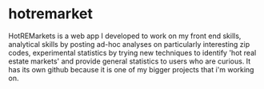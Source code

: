 # hotremarket

HotREMarkets is a web app I developed to work on my front end skills, analytical skills by posting ad-hoc analyses on particularly interesting zip codes, experimental statistics by trying new techniques to identify 'hot real estate markets' and provide general statistics to users who are curious. It has its own github because it is one of my bigger projects that i'm working on. 
